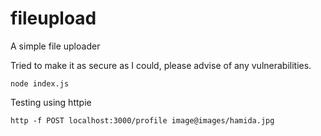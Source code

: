 # fileupload
A simple file uploader

Tried to make it as secure as I could, please advise of any vulnerabilities.

`node index.js`

Testing using httpie

`http -f POST localhost:3000/profile image@images/hamida.jpg`
